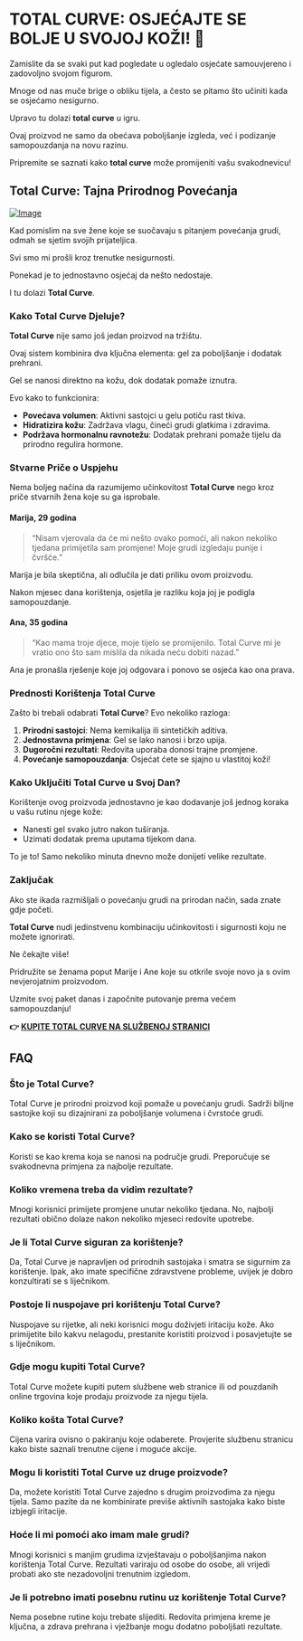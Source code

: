 # TOTAL CURVE: OSJEĆAJTE SE BOLJE U SVOJOJ KOŽI! 🌟

Zamislite da se svaki put kad pogledate u ogledalo osjećate samouvjereno i zadovoljno svojom figurom. 

Mnoge od nas muče brige o obliku tijela, a često se pitamo što učiniti kada se osjećamo nesigurno. 

Upravo tu dolazi **total curve** u igru. 

Ovaj proizvod ne samo da obećava poboljšanje izgleda, već i podizanje samopouzdanja na novu razinu. 

Pripremite se saznati kako **total curve** može promijeniti vašu svakodnevicu!

## Total Curve: Tajna Prirodnog Povećanja

[![Image](https://www2.sellhealth.com/97/total-curve-now.png)](https://gchaffi.com/yGOWEr90)

Kad pomislim na sve žene koje se suočavaju s pitanjem povećanja grudi, odmah se sjetim svojih prijateljica. 

Svi smo mi prošli kroz trenutke nesigurnosti. 

Ponekad je to jednostavno osjećaj da nešto nedostaje. 

I tu dolazi **Total Curve**.

### Kako Total Curve Djeluje?

**Total Curve** nije samo još jedan proizvod na tržištu. 

Ovaj sistem kombinira dva ključna elementa: gel za poboljšanje i dodatak prehrani.

Gel se nanosi direktno na kožu, dok dodatak pomaže iznutra.

Evo kako to funkcionira:

- **Povećava volumen**: Aktivni sastojci u gelu potiču rast tkiva.
- **Hidratizira kožu**: Zadržava vlagu, čineći grudi glatkima i zdravima.
- **Podržava hormonalnu ravnotežu**: Dodatak prehrani pomaže tijelu da prirodno regulira hormone.

### Stvarne Priče o Uspjehu

Nema boljeg načina da razumijemo učinkovitost **Total Curve** nego kroz priče stvarnih žena koje su ga isprobale.

#### Marija, 29 godina

> “Nisam vjerovala da će mi nešto ovako pomoći, ali nakon nekoliko tjedana primijetila sam promjene! Moje grudi izgledaju punije i čvršće.”  

Marija je bila skeptična, ali odlučila je dati priliku ovom proizvodu. 

Nakon mjesec dana korištenja, osjetila je razliku koja joj je podigla samopouzdanje.

#### Ana, 35 godina

> “Kao mama troje djece, moje tijelo se promijenilo. Total Curve mi je vratio ono što sam mislila da nikada neću dobiti nazad.”  

Ana je pronašla rješenje koje joj odgovara i ponovo se osjeća kao ona prava.

### Prednosti Korištenja Total Curve

Zašto bi trebali odabrati **Total Curve**? Evo nekoliko razloga:

1. **Prirodni sastojci**: Nema kemikalija ili sintetičkih aditiva.
2. **Jednostavna primjena**: Gel se lako nanosi i brzo upija.
3. **Dugoročni rezultati**: Redovita uporaba donosi trajne promjene.
4. **Povećanje samopouzdanja**: Osjećat ćete se sjajno u vlastitoj koži!

### Kako Uključiti Total Curve u Svoj Dan?

Korištenje ovog proizvoda jednostavno je kao dodavanje još jednog koraka u vašu rutinu njege kože:

- Nanesti gel svako jutro nakon tuširanja.
- Uzimati dodatak prema uputama tijekom dana.

To je to! Samo nekoliko minuta dnevno može donijeti velike rezultate.

### Zaključak

Ako ste ikada razmišljali o povećanju grudi na prirodan način, sada znate gdje početi.

**Total Curve** nudi jedinstvenu kombinaciju učinkovitosti i sigurnosti koju ne možete ignorirati.

Ne čekajte više!

Pridružite se ženama poput Marije i Ane koje su otkrile svoje novo ja s ovim nevjerojatnim proizvodom.

Uzmite svoj paket danas i započnite putovanje prema većem samopouzdanju!



**👉 [KUPITE TOTAL CURVE NA SLUŽBENOJ STRANICI](https://gchaffi.com/yGOWEr90)**

## FAQ

### Što je Total Curve?
Total Curve je prirodni proizvod koji pomaže u povećanju grudi. Sadrži biljne sastojke koji su dizajnirani za poboljšanje volumena i čvrstoće grudi.

### Kako se koristi Total Curve?
Koristi se kao krema koja se nanosi na područje grudi. Preporučuje se svakodnevna primjena za najbolje rezultate.

### Koliko vremena treba da vidim rezultate?
Mnogi korisnici primijete promjene unutar nekoliko tjedana. No, najbolji rezultati obično dolaze nakon nekoliko mjeseci redovite upotrebe.

### Je li Total Curve siguran za korištenje?
Da, Total Curve je napravljen od prirodnih sastojaka i smatra se sigurnim za korištenje. Ipak, ako imate specifične zdravstvene probleme, uvijek je dobro konzultirati se s liječnikom.

### Postoje li nuspojave pri korištenju Total Curve?
Nuspojave su rijetke, ali neki korisnici mogu doživjeti iritaciju kože. Ako primijetite bilo kakvu nelagodu, prestanite koristiti proizvod i posavjetujte se s liječnikom.

### Gdje mogu kupiti Total Curve?
Total Curve možete kupiti putem službene web stranice ili od pouzdanih online trgovina koje prodaju proizvode za njegu tijela.

### Koliko košta Total Curve?
Cijena varira ovisno o pakiranju koje odaberete. Provjerite službenu stranicu kako biste saznali trenutne cijene i moguće akcije.

### Mogu li koristiti Total Curve uz druge proizvode?
Da, možete koristiti Total Curve zajedno s drugim proizvodima za njegu tijela. Samo pazite da ne kombinirate previše aktivnih sastojaka kako biste izbjegli iritacije.

### Hoće li mi pomoći ako imam male grudi?
Mnogi korisnici s manjim grudima izvještavaju o poboljšanjima nakon korištenja Total Curve. Rezultati variraju od osobe do osobe, ali vrijedi probati ako ste nezadovoljni trenutnim izgledom.

### Je li potrebno imati posebnu rutinu uz korištenje Total Curve?
Nema posebne rutine koju trebate slijediti. Redovita primjena kreme je ključna, a zdrava prehrana i vježbanje mogu dodatno poboljšati rezultate.